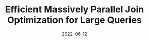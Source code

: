 ---
title: "Efficient Massively Parallel Join Optimization for Large Queries"
collection: publications
permalink: /publication/2022-gpuqo
date: 2022-06-12
venue: 'Proceedings of the 2022 International Conference on Management of Data (SIGMOD)'
paperurl: '/files/pubs/gpuqo.pdf'
citation: 'Mancini, R., Karthik, S., Chandra, B., <b>Mageirakos, V.</b>, & Ailamaki, A. (2022, June). Efficient massively parallel join optimization for large queries. In Proceedings of the 2022 International Conference on Management of Data (pp. 122-135).'
---
